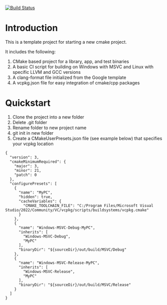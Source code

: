 [![Build Status](https://dev.azure.com/natecheadle/CMakeCPPTemplate/_apis/build/status%2Fnatecheadle.CMakeCPPTemplate?branchName=main)](https://dev.azure.com/natecheadle/CMakeCPPTemplate/_build/latest?definitionId=2&branchName=main)
# Introduction
This is a template project for starting a new cmake project. 

It includes the following:
1. CMake based project for a library, app, and test binaries
2. A basic CI script for building on Windows with MSVC and Linux with specific LLVM and GCC versions
3. A clang-format file initialized from the Google template
4. A vcpkg.json file for easy integration of cmake/cpp packages

# Quickstart
1. Clone the project into a new folder
2. Delete .git folder
3. Rename folder to new project name
4. git init in new folder
5. Create a CMakeUserPresets.json file (see example below) that specifies your vcpkg location


```
{
  "version": 3,
  "cmakeMinimumRequired": {
    "major": 3,
    "minor": 21,
    "patch": 0
  },
  "configurePresets": [
    {
      "name": "MyPC",
      "hidden": true,
      "cacheVariables": {
        "CMAKE_TOOLCHAIN_FILE": "C:/Program Files/Microsoft Visual Studio/2022/Community/VC/vcpkg/scripts/buildsystems/vcpkg.cmake"
      }
    },
    {
      "name": "Windows-MSVC-Debug-MyPC",
      "inherits": [
        "Windows-MSVC-Debug",
        "MyPC"
      ],
      "binaryDir": "${sourceDir}/out/build/MSVC/Debug"
    },
    {
      "name": "Windows-MSVC-Release-MyPC",
      "inherits": [
        "Windows-MSVC-Release",
        "MyPC"
      ],
      "binaryDir": "${sourceDir}/out/build/MSVC/Release"
    }
  ]
}
```
